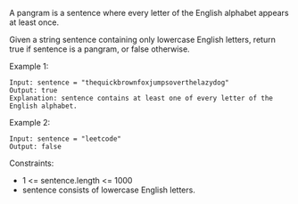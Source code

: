 A pangram is a sentence where every letter of the English alphabet appears at least once.

Given a string sentence containing only lowercase English letters, return true if sentence is a pangram, or false otherwise.

Example 1:

```
Input: sentence = "thequickbrownfoxjumpsoverthelazydog"
Output: true
Explanation: sentence contains at least one of every letter of the English alphabet.
```

Example 2:

```
Input: sentence = "leetcode"
Output: false
```

Constraints:

- 1 <= sentence.length <= 1000
- sentence consists of lowercase English letters.
